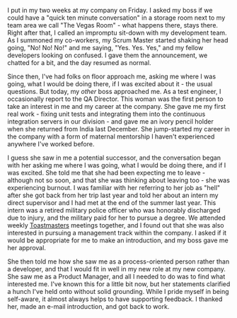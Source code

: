 <p>I put in my two weeks at my company on Friday. I asked my boss if we could have a "quick ten minute conversation" in a storage room next to my team area we call "The Vegas Room" - what happens there, stays there. Right after that, I called an impromptu sit-down with my development team. As I summoned my co-workers, my Scrum Master started shaking her head going, "No! No! No!" and me saying, "Yes. Yes. Yes," and my fellow developers looking on confused. I gave them the announcement, we chatted for a bit, and the day resumed as normal.</p>
 
<p>Since then, I've had folks on floor approach me, asking me where I was going, what I would be doing there, if I was excited about it - the usual questions. But today, my <em>other</em> boss approached me. As a test engineer, I occasionally report to the QA Director. This woman was the first person to take an interest in me and my career at the company. She gave me my first real work - fixing unit tests and integrating them into the continuous integration servers in our division - and gave me an ivory pencil holder when she returned from India last December. She jump-started my career in the company with a form of maternal mentorship I haven't experienced anywhere I've worked before.</p>

<p>I guess she saw in me a potential successor, and the conversation began with her asking me where I was going, what I would be doing there, and if I was excited. She told me that she had been expecting me to leave - although not so soon, and that she was thinking about leaving too - she was experiencing burnout. I was familiar with her referring to her job as "hell" after she got back from her trip last year and told her about an intern my direct supervisor and I had met at the end of the summer last year. This intern was a retired military police officer who was honorably discharged due to injury, and the military paid for her to pursue a degree. We attended weekly <a href="http://www.toastmasters.org" target="_blank">Toastmasters</a> meetings together, and I found out that she was also interested in pursuing a management track within the company. I asked if it would be appropriate for me to make an introduction, and my boss gave me her approval.</p>
 
<p>She then told me how she saw me as a process-oriented person rather than a developer, and that I would fit in well in my new role at my new company. She saw me as a Product Manager, and all I needed to do was to find what interested me. I've known this for a little bit now, but her statements clarified a hunch I've held onto without solid grounding. While I pride myself in being self-aware, it almost always helps to have supporting feedback. I thanked her, made an e-mail introduction, and got back to work.</p>